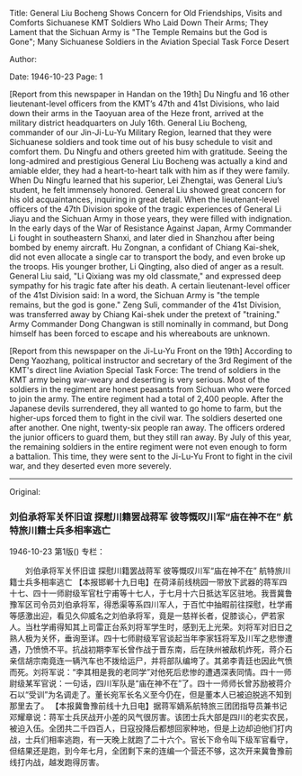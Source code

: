 Title: General Liu Bocheng Shows Concern for Old Friendships, Visits and Comforts Sichuanese KMT Soldiers Who Laid Down Their Arms; They Lament that the Sichuan Army is "The Temple Remains but the God is Gone"; Many Sichuanese Soldiers in the Aviation Special Task Force Desert

Author:

Date: 1946-10-23
Page: 1

[Report from this newspaper in Handan on the 19th] Du Ningfu and 16 other lieutenant-level officers from the KMT’s 47th and 41st Divisions, who laid down their arms in the Taoyuan area of the Heze front, arrived at the military district headquarters on July 16th. General Liu Bocheng, commander of our Jin-Ji-Lu-Yu Military Region, learned that they were Sichuanese soldiers and took time out of his busy schedule to visit and comfort them. Du Ningfu and others greeted him with gratitude. Seeing the long-admired and prestigious General Liu Bocheng was actually a kind and amiable elder, they had a heart-to-heart talk with him as if they were family. When Du Ningfu learned that his superior, Lei Zhengtai, was General Liu’s student, he felt immensely honored. General Liu showed great concern for his old acquaintances, inquiring in great detail. When the lieutenant-level officers of the 47th Division spoke of the tragic experiences of General Li Jiayu and the Sichuan Army in those years, they were filled with indignation. In the early days of the War of Resistance Against Japan, Army Commander Li fought in southeastern Shanxi, and later died in Shanzhou after being bombed by enemy aircraft. Hu Zongnan, a confidant of Chiang Kai-shek, did not even allocate a single car to transport the body, and even broke up the troops. His younger brother, Li Qingting, also died of anger as a result. General Liu said, "Li Qixiang was my old classmate," and expressed deep sympathy for his tragic fate after his death. A certain lieutenant-level officer of the 41st Division said: In a word, the Sichuan Army is "the temple remains, but the god is gone." Zeng Suli, commander of the 41st Division, was transferred away by Chiang Kai-shek under the pretext of "training." Army Commander Dong Changwan is still nominally in command, but Dong himself has been forced to escape and his whereabouts are unknown.

[Report from this newspaper on the Ji-Lu-Yu Front on the 19th] According to Deng Yaozhang, political instructor and secretary of the 3rd Regiment of the KMT's direct line Aviation Special Task Force: The trend of soldiers in the KMT army being war-weary and deserting is very serious. Most of the soldiers in the regiment are honest peasants from Sichuan who were forced to join the army. The entire regiment had a total of 2,400 people. After the Japanese devils surrendered, they all wanted to go home to farm, but the higher-ups forced them to fight in the civil war. The soldiers deserted one after another. One night, twenty-six people ran away. The officers ordered the junior officers to guard them, but they still ran away. By July of this year, the remaining soldiers in the entire regiment were not even enough to form a battalion. This time, they were sent to the Ji-Lu-Yu Front to fight in the civil war, and they deserted even more severely.



<hr /> 

Original: 


### 刘伯承将军关怀旧谊  探慰川籍罢战蒋军  彼等慨叹川军“庙在神不在”  航特旅川籍士兵多相率逃亡

1946-10-23
第1版()
专栏：

　　刘伯承将军关怀旧谊
    探慰川籍罢战蒋军
    彼等慨叹川军“庙在神不在”
    航特旅川籍士兵多相率逃亡
    【本报邯郸十九日电】在荷泽前线桃园一带放下武器的蒋军四十七、四十一师尉级军官杜宁甫等十七人，于七月十六日抵达军区驻地。我晋冀鲁豫军区司令员刘伯承将军，得悉渠等系四川军人，于百忙中抽暇前往探慰，杜学甫等感激出迎，看见久仰威名之刘伯承将军，竟是一慈祥长者，促膝谈心，俨若家人。当杜学甫得知其上司雷正台系刘将军学生时，感到无上光荣。刘将军对旧日之熟人极为关怀，垂询至详。四十七师尉级军官谈起当年李家钰将军及川军之悲惨遭遇，乃愤愤不平。抗战初期李军长曾作战于晋东南，后在陕州被敌机炸死，蒋介石亲信胡宗南竟连一辆汽车也不拨给运尸，并将部队编垮了。其弟李青廷也因此气愤而死。刘将军说：“李其相是我的老同学”对他死后悲惨的遭遇深表同情。四十一师尉级某军官说：一句话，四川军队是“庙在神不在”了。四十一师师长曾苏励被蒋介石以“受训”为名调走了。董长宛军长名义至今仍在，但是董本人已被迫脱逃不知到那里去了。
    【本报冀鲁豫前线十九日电】据蒋军嫡系航特旅三团团指导员兼书记邓耀章说：蒋军士兵厌战开小差的风气很厉害。该团士兵大部是四川的老实农民，被迫入伍。全团共二千四百人，日寇投降后都想回家种地，但是上边却迫他们打内战，士兵们相率逃跑，有一天晚上就跑了二十六个。官长下命令叫下级军官看守，但结果还是跑，到今年七月，全团剩下来的连编一个营还不够，这次开来冀鲁豫前线打内战，越发跑得厉害。
